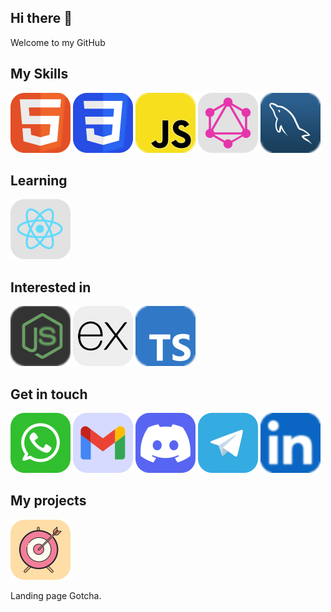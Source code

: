  <link rel="stylesheet" href="css/style.css" />

## Hi there 👋

Welcome to my GitHub

## My Skills

[![HTML icon](./assets/icons/HTML.svg)](#)
[![CSS icon](./assets/icons/CSS.svg)](#)
[![JavaScript icon](./assets/icons/JavaScript.svg)](#)
[![GraphQL icon](./assets/icons/GraphQL.svg)](#)
[![MySQL icon](./assets/icons/MySQL.svg)](#)

## Learning

[![React icon](./assets/icons/React.svg)](#)

## Interested in

[![NodeJS icon](./assets/icons/NodeJS.svg)](#)
[![ExpressJS icon](./assets/icons/ExpressJS.svg)](#)
[![TypeScript icon](./assets/icons/TypeScript.svg)](#)

## Get in touch

[![Whatsapp icon](./assets/icons/Whatsapp.svg)](#)
[![Gmail icon](./assets/icons/Gmail.svg)](mailto:tonic6101@gmail.com)
[![Discord icon](./assets/icons/Discord.svg)](https://discordapp.com/users/1008659940350636102)
[![Telegram icon](./assets/icons/Telegram.svg)](#)
[![Linkedin icon](./assets/icons/Linkedin.svg)](#)

## My projects

[![Gotcha icon](./assets/icons/Gotcha.svg)](#)

Landing page Gotcha.
